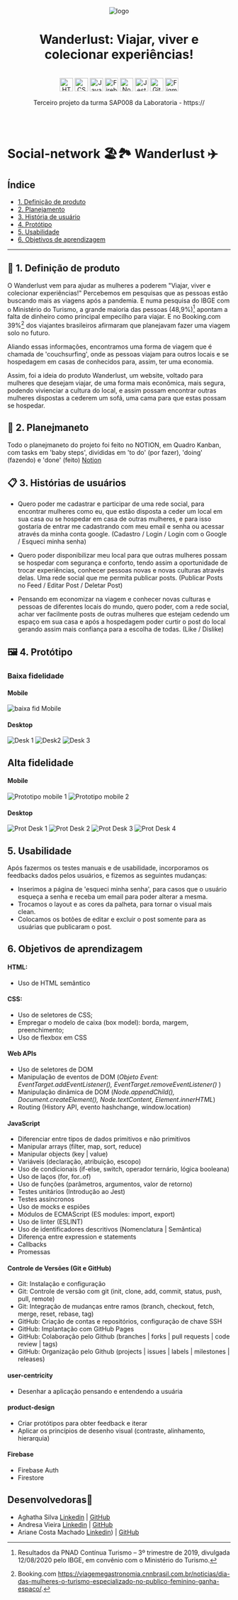 <div align="center">

  ![logo](https://user-images.githubusercontent.com/109089136/202313770-142fc0da-823c-4ec3-8463-e3a495d13af1.png)

  # Wanderlust: Viajar, viver e colecionar experiências!
  
 <br>

  <img src="https://cdn.jsdelivr.net/gh/devicons/devicon/icons/html5/html5-original.svg" alt="HTML5" style="height: 30px;"/>
  <img src="https://cdn.jsdelivr.net/gh/devicons/devicon/icons/css3/css3-original.svg" alt="CSS3" style="height: 30px;"/>
  <img src="https://cdn.jsdelivr.net/gh/devicons/devicon/icons/javascript/javascript-original.svg" alt="JavaScript" style="height: 30px;"/>
  <img src="https://cdn.jsdelivr.net/gh/devicons/devicon/icons/firebase/firebase-plain.svg" alt="Firebase" style="height: 30px;"/>
  <img src="https://cdn.jsdelivr.net/gh/devicons/devicon/icons/nodejs/nodejs-plain.svg" alt="Node.js" style="height: 30px;"/>
  <img src="https://cdn.jsdelivr.net/gh/devicons/devicon/icons/jest/jest-plain.svg" alt="Jest" style="height: 30px;"/> 
  <img src="https://cdn.jsdelivr.net/gh/devicons/devicon/icons/github/github-original.svg" alt="GitHub" style="height: 30px;"/> 
  <img src="https://cdn.jsdelivr.net/gh/devicons/devicon/icons/figma/figma-original.svg" alt="Figma" style="height: 30px;"/>

  <br>

  Terceiro projeto da turma SAP008 da Laboratoria - https:// 
  
</div>
 <br>
  <br>

# Social-network 🏖️🏞️ Wanderlust ✈️


## Índice

* [1. Definição de produto](#1-Definição-de-pronto)
* [2. Planejamento](#2-Planejamento)
* [3. História de usuário](#3-História-de-usuário)
* [4. Protótipo](#4-Protótipo)
* [5. Usabilidade](#5-Usabilidade)
* [6. Objetivos de aprendizagem](#6-Objetivos-de-aprendizagem)


***

## 🚀 1. Definição de produto
O Wanderlust vem para ajudar as mulheres a poderem "Viajar, viver e colecionar experiências!"
Percebemos em pesquisas que as pessoas estão buscando mais as viagens após a pandemia. E numa pesquisa do IBGE com o Ministério do Turismo, a grande maioria das pessoas (48,9%)[^1] apontam a falta de dinheiro como principal empecilho para viajar.
E no Booking.com 39%[^2] dos viajantes brasileiros afirmaram que planejavam fazer uma viagem solo no futuro.

Aliando essas informações, encontramos uma forma de viagem que é chamada de 'couchsurfing', onde as pessoas viajam para outros locais e se hospedagem em casas de conhecidos para, assim, ter uma economia.

Assim, foi a ideia do produto Wanderlust, um website, voltado para mulheres que desejam viajar, de uma forma mais econômica, mais segura, podendo vivienciar a cultura do local, e assim possam encontrar outras mulheres dispostas a cederem um sofá, uma cama para que estas possam se hospedar.


## 📑 2. Planejmaneto

Todo o planejmaneto do projeto foi feito no NOTION, em Quadro Kanban, com tasks em 'baby steps', divididas em 'to do' (por fazer), 'doing' (fazendo) e 'done' (feito)
[Notion](https://www.notion.so/60fd93e2249243c6ad92e355f74598ef?v=7369f737e22d49d08cef86daca461bd1)


## 📋 3. Histórias de usuários

- Quero poder me cadastrar e participar de uma rede social, para encontrar mulheres como eu, que estão disposta a ceder um local em sua casa ou se hospedar em casa de outras mulheres, e para isso gostaria de entrar me cadastrando com meu email e senha ou acessar através da minha conta google.
(Cadastro / Login / Login com o Google / Esqueci minha senha)

- Quero poder disponibilizar meu local para que outras mulheres possam se hospedar com segurança e conforto, tendo assim a oportunidade de trocar experiências, conhecer pessoas novas e novas culturas através delas. Uma rede social que me permita publicar posts.
(Publicar Posts no Feed / Editar Post / Deletar Post)

- Pensando em economizar na viagem e conhecer novas culturas e pessoas de diferentes locais do mundo, quero poder, com a rede social, achar ver facilmente posts de outras mulheres que estejam cedendo um espaço em sua casa e após a hospedagem poder curtir o post do local gerando assim mais confiança para a escolha de todas.
(Like / Dislike)


## 🖼️ 4. Protótipo

### Baixa fidelidade

#### Mobile

![baixa fid Mobile](https://user-images.githubusercontent.com/109089136/202290193-5820fa07-68c0-48de-8f12-32fd0898567c.JPG)

#### Desktop

![Desk 1](https://user-images.githubusercontent.com/109089136/202291236-7b5e6394-0e9d-4162-81d2-6147b6acfd91.JPG)
![Desk2](https://user-images.githubusercontent.com/109089136/202291240-9ecc28bb-4271-47f8-9044-b894525bed00.JPG)
![Desk 3](https://user-images.githubusercontent.com/109089136/202291241-eb3aa6ab-6d34-4b1f-b231-ef1bc951316b.JPG)

## Alta fidelidade

#### Mobile
![Prototipo mobile 1](https://user-images.githubusercontent.com/109089136/202285498-a7cf719c-d136-4837-b03c-591734705ac8.JPG)
![Prototipo mobile 2](https://user-images.githubusercontent.com/109089136/202286014-e497a0b6-c69d-4700-a8d8-ab873d73ca5a.JPG)

#### Desktop

![Prot Desk 1](https://user-images.githubusercontent.com/109089136/202286977-aa9c113e-0e16-44e4-9c42-c8adcfb00edd.JPG)
![Prot Desk 2](https://user-images.githubusercontent.com/109089136/202286990-8e3eae49-af00-4622-b743-f3895cad0230.JPG)
![Prot Desk 3](https://user-images.githubusercontent.com/109089136/202287001-04b3e9dc-ed79-4538-81c7-16b53ff5e54d.JPG)
![Prot Desk 4](https://user-images.githubusercontent.com/109089136/202287007-4ab1b576-c035-49ed-9d86-0ab71c268c7a.JPG)


## 5. Usabilidade

Após fazermos os testes manuais e de usabilidade, incorporamos os feedbacks dados pelos usuários, e fizemos as seguintes mudanças:
- Inserimos a página de 'esqueci minha senha', para casos que o usuário esqueça a senha e receba um email para poder alterar a mesma.
- Trocamos o layout e as cores da palheta, para tornar o visual mais clean.
- Colocamos os botões de editar e excluir o post somente para as usuárias que publicaram o post.


## 6. Objetivos de aprendizagem

#### HTML: 
* Uso de HTML semântico

#### CSS:
* Uso de seletores de CSS;
* Empregar o modelo de caixa (box model): borda, margem, preenchimento;
* Uso de flexbox em CSS

#### Web APIs
* Uso de seletores de DOM
* Manipulação de eventos de DOM (<i>Objeto Event: EventTarget.addEventListener(), EventTarget.removeEventListener() </i>)
* Manipulação dinâmica de DOM (<i>Node.appendChild(), Document.createElement(), Node.textContent, Element.innerHTML</i>)
* Routing (History API, evento hashchange, window.location)

#### JavaScript
* Diferenciar entre tipos de dados primitivos e não primitivos
* Manipular arrays (filter, map, sort, reduce)
* Manipular objects (key | value)
* Variáveis (declaração, atribuição, escopo)
* Uso de condicionais (if-else, switch, operador ternário, lógica booleana)
* Uso de laços (for, for..of)
* Uso de funções (parâmetros, argumentos, valor de retorno)
* Testes unitários (Introdução ao Jest)
* Testes assíncronos
* Uso de mocks e espiões
* Módulos de ECMAScript (ES modules: import, export)
* Uso de linter (ESLINT)
* Uso de identificadores descritivos (Nomenclatura | Semântica)
* Diferença entre expression e statements
* Callbacks
* Promessas

#### Controle de Versões (Git e GitHub)
* Git: Instalação e configuração
* Git: Controle de versão com git (init, clone, add, commit, status, push, pull, remote)
* Git: Integração de mudanças entre ramos (branch, checkout, fetch, merge, reset, rebase, tag)
* GitHub: Criação de contas e repositórios, configuração de chave SSH
* GitHub: Implantação com GitHub Pages
* GitHub: Colaboração pelo Github (branches | forks | pull requests | code review | tags)
* GitHub: Organização pelo Github (projects | issues | labels | milestones | releases)

#### user-centricity
* Desenhar a aplicação pensando e entendendo a usuária

#### product-design
* Criar protótipos para obter feedback e iterar
* Aplicar os princípios de desenho visual (contraste, alinhamento, hierarquia)

#### Firebase
* Firebase Auth
* Firestore



## Desenvolvedoras👩
* Aghatha Silva [Linkedin](https://www.linkedin.com/in/aghatha-silva/) | [GitHub](https://github.com/AghathaK)
* Andresa Vieira [Linkedin](https://www.linkedin.com/in/andresa-vieira/) | [GitHub](https://github.com/Andresavieira28)
* Ariane Costa Machado [Linkedin](https://www.linkedin.com/in/arianecmachado/)) | [GitHub](https://github.com/ArianeCMachado)


[^1]: Resultados da PNAD Contínua Turismo – 3º trimestre de 2019, divulgada 12/08/2020 pelo IBGE, em convênio com o Ministério do Turismo.
[^2]: Booking.com https://viagemegastronomia.cnnbrasil.com.br/noticias/dia-das-mulheres-o-turismo-especializado-no-publico-feminino-ganha-espaco/.



